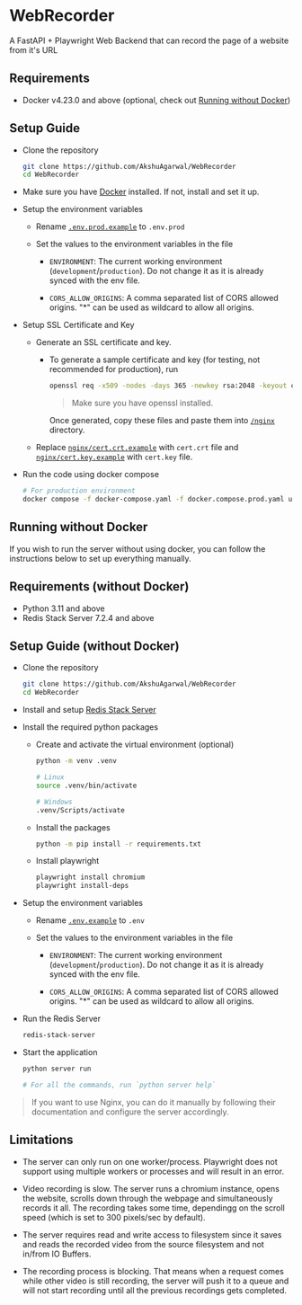# WebRecorder
A FastAPI + Playwright Web Backend that can record the page of a website from it's URL


## Requirements
- Docker v4.23.0 and above (optional, check out [Running without Docker](#running-without-docker))


## Setup Guide
- Clone the repository

    ```bash
    git clone https://github.com/AkshuAgarwal/WebRecorder
    cd WebRecorder
    ```

- Make sure you have [Docker](https://docker.com) installed. If not, install and set it up.

- Setup the environment variables
    - Rename [`.env.prod.example`](./.env.prod.example) to `.env.prod`

    - Set the values to the environment variables in the file
        - `ENVIRONMENT`: The current working environment (`development`/`production`). Do not change it as it is already synced with the env file.

        - `CORS_ALLOW_ORIGINS`: A comma separated list of CORS allowed origins. "*" can be used as wildcard to allow all origins.

- Setup SSL Certificate and Key
    - Generate an SSL certificate and key.

        - To generate a sample certificate and key (for testing, not recommended for production), run

            ```bash
            openssl req -x509 -nodes -days 365 -newkey rsa:2048 -keyout cert.key -out cert.crt
            ```

            > Make sure you have openssl installed.

            Once generated, copy these files and paste them into [`/nginx`](./nginx/) directory.

    - Replace [`nginx/cert.crt.example`](./nginx/cert.crt.example) with `cert.crt` file and [`nginx/cert.key.example`](./nginx/cert.key.example) with `cert.key` file.

- Run the code using docker compose

    ```bash
    # For production environment
    docker compose -f docker-compose.yaml -f docker.compose.prod.yaml up
    ```


## Running without Docker

If you wish to run the server without using docker, you can follow the instructions below to set up everything manually.

## Requirements (without Docker)

- Python 3.11 and above
- Redis Stack Server 7.2.4 and above


## Setup Guide (without Docker)
- Clone the repository

    ```bash
    git clone https://github.com/AkshuAgarwal/WebRecorder
    cd WebRecorder
    ```

- Install and setup [Redis Stack Server](https://redis.io/docs/latest/operate/oss_and_stack/install/install-stack/)

- Install the required python packages
    - Create and activate the virtual environment (optional)

        ```bash
        python -m venv .venv
        
        # Linux
        source .venv/bin/activate

        # Windows
        .venv/Scripts/activate
        ```
    
    - Install the packages

        ```bash
        python -m pip install -r requirements.txt
        ```

    - Install playwright

        ```bash
        playwright install chromium
        playwright install-deps
        ```

- Setup the environment variables
    - Rename [`.env.example`](./.env.example) to `.env`

    - Set the values to the environment variables in the file
        - `ENVIRONMENT`: The current working environment (`development`/`production`). Do not change it as it is already synced with the env file.

        - `CORS_ALLOW_ORIGINS`: A comma separated list of CORS allowed origins. "*" can be used as wildcard to allow all origins.

- Run the Redis Server

    ```bash
    redis-stack-server
    ```

- Start the application

    ```bash
    python server run

    # For all the commands, run `python server help`
    ```

> If you want to use Nginx, you can do it manually by following their documentation and configure the server accordingly.


## Limitations

- The server can only run on one worker/process. Playwright does not support using multiple workers or processes and will result in an error.

- Video recording is slow. The server runs a chromium instance, opens the website, scrolls down through the webpage and simultaneously records it all. The recording takes some time, dependingg on the scroll speed (which is set to 300 pixels/sec by default).

- The server requires read and write access to filesystem since it saves and reads the recorded video from the source filesystem and not in/from IO Buffers.

- The recording process is blocking. That means when a request comes while other video is still recording, the server will push it to a queue and will not start recording until all the previous recordings gets completed.
